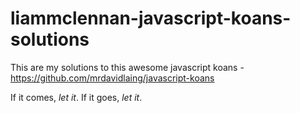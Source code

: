# liammclennan-javascript-koans-solutions

This are my solutions to this awesome javascript koans - https://github.com/mrdavidlaing/javascript-koans

If it comes, *let it*. If it goes, *let it*.
